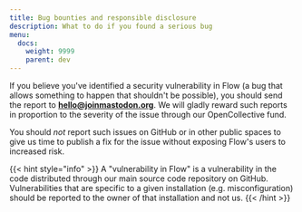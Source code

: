 ```yaml
---
title: Bug bounties and responsible disclosure
description: What to do if you found a serious bug
menu:
  docs:
    weight: 9999
    parent: dev
---
```


If you believe you've identified a security vulnerability in Flow (a bug that allows something to happen that shouldn't be possible), you should send the report to **hello@joinmastodon.org**. We will gladly reward such reports in proportion to the severity of the issue through our OpenCollective fund.

You should *not* report such issues on GitHub or in other public spaces to give us time to publish a fix for the issue without exposing Flow's users to increased risk.

{{< hint style="info" >}}
A "vulnerability in Flow" is a vulnerability in the code distributed through our main source code repository on GitHub. Vulnerabilities that are specific to a given installation (e.g. misconfiguration) should be reported to the owner of that installation and not us.
{{< /hint >}}
